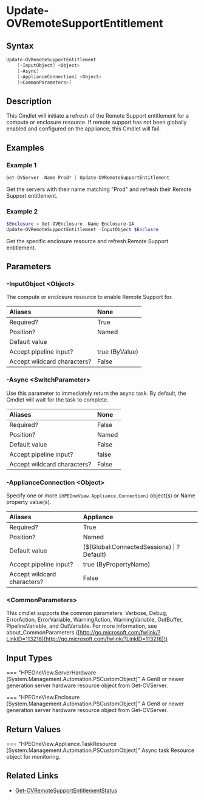 ﻿---
description: Refresh Remote Support entitlement for a supported resource.
---

# Update-OVRemoteSupportEntitlement

## Syntax

```powershell
Update-OVRemoteSupportEntitlement
    [-InputObject] <Object>
    [-Async]
    [-ApplianceConnection] <Object>
    [<CommonParameters>]
```

## Description

This Cmdlet will initiate a refresh of the Remote Support entitlement for a compute or enclosure resource.  If remote support has not been globally enabled and configured on the appliance, this Cmdlet will fail.

## Examples

###  Example 1 

```powershell
Get-OVServer -Name Prod* | Update-OVRemoteSupportEntitlement
```

Get the servers with their name matching "Prod" and refresh their Remote Support entitlement.

###  Example 2 

```powershell
$Enclosure = Get-OVEnclosure -Name Enclosure-1A
Update-OVRemoteSupportEntitlement -InputObject $Enclusre
```

Get the specific enclosure resource and refresh Remote Support entitlement.

## Parameters

### -InputObject &lt;Object&gt;

The compute or enclosure resource to enable Remote Support for.

| Aliases | None |
| :--- | :--- |
| Required? | True |
| Position? | Named |
| Default value |  |
| Accept pipeline input? | true (ByValue) |
| Accept wildcard characters? | False |

### -Async &lt;SwitchParameter&gt;

Use this parameter to immediately return the async task.  By default, the Cmdlet will wait for the task to complete.

| Aliases | None |
| :--- | :--- |
| Required? | False |
| Position? | Named |
| Default value | False |
| Accept pipeline input? | false |
| Accept wildcard characters? | False |

### -ApplianceConnection &lt;Object&gt;

Specify one or more `[HPEOneView.Appliance.Connection]` object(s) or Name property value(s).

| Aliases | Appliance |
| :--- | :--- |
| Required? | True |
| Position? | Named |
| Default value | (${Global:ConnectedSessions} &vert; ? Default) |
| Accept pipeline input? | true (ByPropertyName) |
| Accept wildcard characters? | False |

### &lt;CommonParameters&gt;

This cmdlet supports the common parameters: Verbose, Debug, ErrorAction, ErrorVariable, WarningAction, WarningVariable, OutBuffer, PipelineVariable, and OutVariable. For more information, see about\_CommonParameters \([http://go.microsoft.com/fwlink/?LinkID=113216](http://go.microsoft.com/fwlink/?LinkID=113216)\)

## Input Types

=== "HPEOneView.ServerHardware [System.Management.Automation.PSCustomObject]"
    A Gen8 or newer generation server hardware resource object from Get-OVServer.
    

=== "HPEOneView.Enclosure [System.Management.Automation.PSCustomObject]"
    A Gen8 or newer generation server hardware resource object from Get-OVServer.
    

## Return Values

=== "HPEOneView.Appliance.TaskResource [System.Management.Automation.PSCustomObject]"
    Async task Resource object for monitoring.
    

## Related Links

* [Get-OVRemoteSupportEntitlementStatus](get-ovremotesupportentitlementstatus.md)
